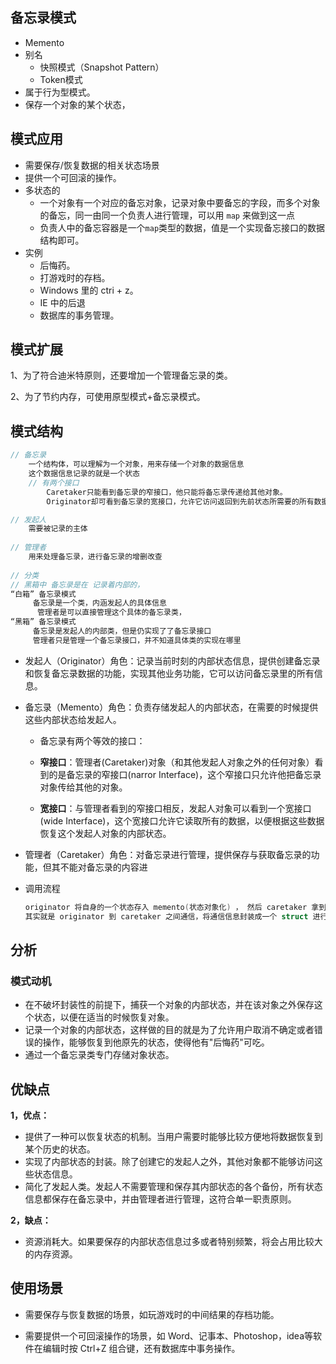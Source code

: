 ##  备忘录模式

*  Memento
*  别名
    *  快照模式（Snapshot Pattern） 
    *  Token模式 
*  属于行为型模式。 
*  保存一个对象的某个状态，

## 模式应用

*  需要保存/恢复数据的相关状态场景
*  提供一个可回滚的操作。 
*  多状态的 
    *  一个对象有一个对应的备忘对象，记录对象中要备忘的字段，而多个对象的备忘，同一由同一个负责人进行管理，可以用 `map` 来做到这一点 
    *  负责人中的备忘容器是一个`map`类型的数据，值是一个实现备忘接口的数据结构即可。 
*  实例
    * 后悔药。 
    * 打游戏时的存档。 
    * Windows 里的 ctri + z。
    * IE 中的后退
    * 数据库的事务管理。 

## 模式扩展

1、为了符合迪米特原则，还要增加一个管理备忘录的类。 

2、为了节约内存，可使用原型模式+备忘录模式。 

## 模式结构

```java
// 备忘录
	一个结构体，可以理解为一个对象，用来存储一个对象的数据信息
    这个数据信息记录的就是一个状态
    // 有两个接口
        Caretaker只能看到备忘录的窄接口，他只能将备忘录传递给其他对象。
        Originator却可看到备忘录的宽接口，允许它访问返回到先前状态所需要的所有数据

// 发起人
	需要被记录的主体        
	
// 管理者
	用来处理备忘录，进行备忘录的增删改查    
        
// 分类
// 黑箱中 备忘录是在 记录着内部的，        
“白箱” 备忘录模式
	 备忘录是一个类，内涵发起人的具体信息
      管理者是可以直接管理这个具体的备忘录类，
“黑箱” 备忘录模式        
     备忘录是发起人的内部类，但是仍实现了了备忘录接口
	 管理者只是管理一个备忘录接口，并不知道具体类的实现在哪里
```

* 发起人（Originator）角色：记录当前时刻的内部状态信息，提供创建备忘录和恢复备忘录数据的功能，实现其他业务功能，它可以访问备忘录里的所有信息。
* 备忘录（Memento）角色：负责存储发起人的内部状态，在需要的时候提供这些内部状态给发起人。
    * 备忘录有两个等效的接口：

    * **窄接口**：管理者(Caretaker)对象（和其他发起人对象之外的任何对象）看到的是备忘录的窄接口(narror Interface)，这个窄接口只允许他把备忘录对象传给其他的对象。
    * **宽接口**：与管理者看到的窄接口相反，发起人对象可以看到一个宽接口(wide Interface)，这个宽接口允许它读取所有的数据，以便根据这些数据恢复这个发起人对象的内部状态。
* 管理者（Caretaker）角色：对备忘录进行管理，提供保存与获取备忘录的功能，但其不能对备忘录的内容进

* 调用流程

    ```go
    originator 将自身的一个状态存入 memento(状态对象化) ， 然后 caretaker 拿到这个状态存入自身
    其实就是 originator 到 caretaker 之间通信，将通信信息封装成一个 struct 进行传递
    ```





## 分析

### 模式动机

*  在不破坏封装性的前提下，捕获一个对象的内部状态，并在该对象之外保存这个状态，以便在适当的时候恢复对象。
*  记录一个对象的内部状态，这样做的目的就是为了允许用户取消不确定或者错误的操作，能够恢复到他原先的状态，使得他有"后悔药"可吃。 
*  通过一个备忘录类专门存储对象状态。  

## 优缺点

**1，优点：**

- 提供了一种可以恢复状态的机制。当用户需要时能够比较方便地将数据恢复到某个历史的状态。
- 实现了内部状态的封装。除了创建它的发起人之外，其他对象都不能够访问这些状态信息。
- 简化了发起人类。发起人不需要管理和保存其内部状态的各个备份，所有状态信息都保存在备忘录中，并由管理者进行管理，这符合单一职责原则。

**2，缺点：**

* 资源消耗大。如果要保存的内部状态信息过多或者特别频繁，将会占用比较大的内存资源。



## 使用场景

* 需要保存与恢复数据的场景，如玩游戏时的中间结果的存档功能。

* 需要提供一个可回滚操作的场景，如 Word、记事本、Photoshop，idea等软件在编辑时按 Ctrl+Z 组合键，还有数据库中事务操作。

